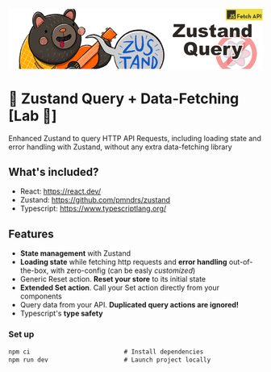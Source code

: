 <p align="center">
    <img alt="Zustand and Fetch logo" src="repo-logo.png" width="512"/>
</p>

# 🐻 Zustand Query + Data-Fetching [Lab 🧪]

Enhanced Zustand to query HTTP API Requests, including loading state and error handling with Zustand, without any extra data-fetching library

## What's included?

- React: https://react.dev/
- Zustand: https://github.com/pmndrs/zustand
- Typescript: https://www.typescriptlang.org/

## Features

- **State management** with Zustand
- **Loading state** while fetching http requests and **error handling** out-of-the-box, with zero-config (can be easly _customized_)
- Generic Reset action. **Reset your store** to its initial state
- **Extended Set action**. Call your Set action directly from your components
- Query data from your API. **Duplicated query actions are ignored!**
- Typescript's **type safety**

### Set up

```
npm ci                          # Install dependencies
npm run dev                     # Launch project locally
```
